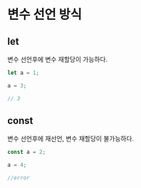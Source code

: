 # 변수 선언 방식

## let

변수 선언후에 변수 재할당이 가능하다.

```js
let a = 1;

a = 3;

// 3
```

## const

변수 선언후에 재선언, 변수 재할당이 불가능하다.

```js
const a = 2;

a = 4;

//error
```